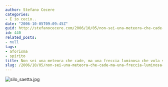 ```yaml
---
author: Stefano Cecere
categories:
- E io cecio..
date: "2006-10-05T09:09:45Z"
guid: http://stefanocecere.com/2006/10/05/non-sei-una-meteora-che-cade-ma-una-freccia-luminosa-che-vola-verso-i-cieli/
id: 440
related_posts:
- null
tags:
- aforisma
- spirito
title: Non sei una meteora che cade, ma una freccia luminosa che vola verso i cieli.
slug: /2006/10/05/non-sei-una-meteora-che-cade-ma-una-freccia-luminosa-che-vola-verso-i-cieli/
---
```


<img id="image439" src="http://stefanocecere.com/wp-content/uploads/sites/3/2006/10/silo_saetta.jpg" alt="silo_saetta.jpg" />